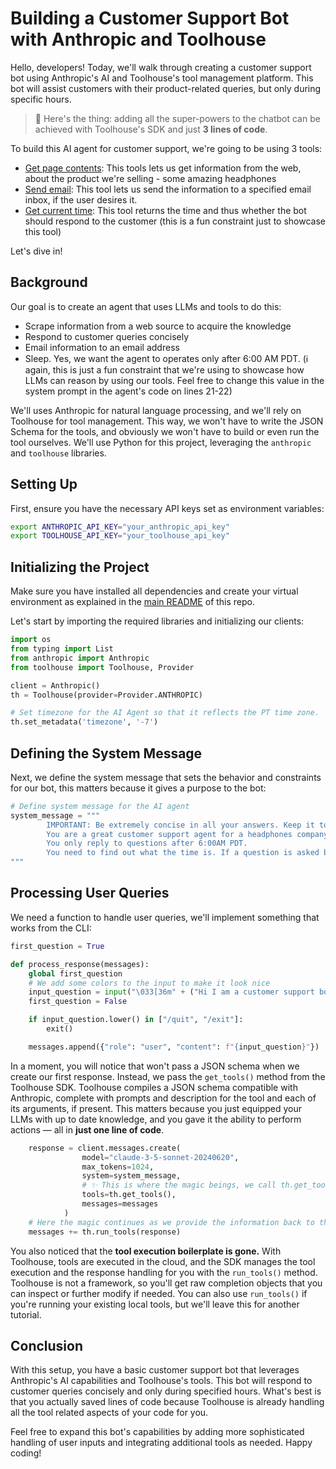 # Building a Customer Support Bot with Anthropic and Toolhouse

Hello, developers! Today, we'll walk through creating a customer support bot using Anthropic's AI and Toolhouse's tool management platform. This bot will assist customers with their product-related queries, but only during specific hours.

> 👋 Here's the thing: adding all the super-powers to the chatbot can be achieved with Toolhouse's SDK and just **3 lines of code**.

To build this AI agent for customer support, we're going to be using 3 tools:
- [Get page contents](https://app.toolhouse.ai/store/scraper): This tools lets us get information from the web, about the product we're selling - some amazing headphones
- [Send email](https://app.toolhouse.ai/store/send_email): This tool lets us send the information to a specified email inbox, if the user desires it.
- [Get current time](https://app.toolhouse.ai/store/current_time): This tool returns the time and thus whether the bot should respond to the customer (this is a fun constraint just to showcase this tool)

Let's dive in!

## Background
Our goal is to create an agent that uses LLMs and tools to do this:

- Scrape information from a web source to acquire the knowledge
- Respond to customer queries concisely
- Email information to an email address
- Sleep. Yes, we want the agent to operates only after 6:00 AM PDT. (ℹ️ again, this is just a fun constraint that we're using to showcase how LLMs can reason by using our tools. Feel free to change this value in the system prompt in the agent's code on lines 21-22)

We'll uses Anthropic for natural language processing, and we'll rely on Toolhouse for tool management. This way, we won't have to write the JSON Schema for the tools, and obviously we won't have to build or even run the tool ourselves. We'll use Python for this project, leveraging the `anthropic` and `toolhouse` libraries.

## Setting Up
First, ensure you have the necessary API keys set as environment variables:
```bash
export ANTHROPIC_API_KEY="your_anthropic_api_key"
export TOOLHOUSE_API_KEY="your_toolhouse_api_key"
```
## Initializing the Project
Make sure you have installed all dependencies and create your virtual environment as explained in the [main README](https://github.com/toolhouseai/toolhouse-examples/blob/main/README.md) of this repo.

Let's start by importing the required libraries and initializing our clients:

```python
import os
from typing import List
from anthropic import Anthropic
from toolhouse import Toolhouse, Provider

client = Anthropic()
th = Toolhouse(provider=Provider.ANTHROPIC)

# Set timezone for the AI Agent so that it reflects the PT time zone.
th.set_metadata('timezone', '-7')
```

## Defining the System Message
Next, we define the system message that sets the behavior and constraints for our bot, this matters because it gives a purpose to the bot:

```python
# Define system message for the AI agent
system_message = """
        IMPORTANT: Be extremely concise in all your answers. Keep it to 280 characters.
        You are a great customer support agent for a headphones company that is tasked to help customers. Answer the question as faithfully as you can.
        You only reply to questions after 6:00AM PDT. 
        You need to find out what the time is. If a question is asked before 6:00AM PDT, you must reply saying: "Sorry, Can't answer right now, please try again later."
"""
```

## Processing User Queries
We need a function to handle user queries, we'll implement something that works from the CLI:

```python
first_question = True

def process_response(messages):
    global first_question
    # We add some colors to the input to make it look nice
    input_question = input("\033[36m" + ("Hi I am a customer support bot. What is your question?" if first_question else "Do you have a follow up question?") + " \033[0m")
    first_question = False

    if input_question.lower() in ["/quit", "/exit"]:
        exit()

    messages.append({"role": "user", "content": f"{input_question}"})
```

In a moment, you will notice that won't pass a JSON schema when we create our first response. Instead, we pass the `get_tools()` method from the Toolhouse SDK. Toolhouse compiles a JSON schema compatible with Anthropic, complete with prompts and description for the tool and each of its arguments, if present. This matters because you just equipped your LLMs with up to date knowledge, and you gave it the ability to perform actions — all in **just one line of code**.

```python
    response = client.messages.create(
                model="claude-3-5-sonnet-20240620",
                max_tokens=1024,
                system=system_message,
                # ✨ This is where the magic beings, we call th.get_tools()
                tools=th.get_tools(),
                messages=messages
            )
    # Here the magic continues as we provide the information back to the LLM so it knows how to answer the user            
    messages += th.run_tools(response)
```

You also noticed that the **tool execution boilerplate is gone.** With Toolhouse, tools are executed in the cloud, and the SDK manages the tool execution and the response handling for you with the `run_tools()` method. Toolhouse is not a framework, so you'll get raw completion objects that you can inspect or further modify if needed. You can also use `run_tools()` if you're running your existing local tools, but we'll leave this for another tutorial.

## Conclusion
With this setup, you have a basic customer support bot that leverages Anthropic's AI capabilities and Toolhouse's tools. This bot will respond to customer queries concisely and only during specified hours. What's best is that you actually saved lines of code because Toolhouse is already handling all the tool related aspects of your code for you.

Feel free to expand this bot's capabilities by adding more sophisticated handling of user inputs and integrating additional tools as needed. Happy coding!
